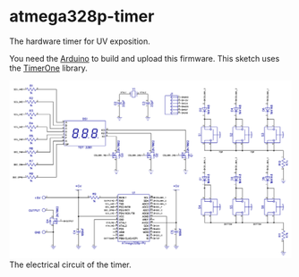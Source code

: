 # atmega328p-timer
The hardware timer for UV exposition.

You need the [Arduino](https://www.arduino.cc/) to build and upload this firmware.
This sketch uses the [TimerOne](http://playground.arduino.cc/Code/Timer1) library.

![The electrical circuit](https://github.com/kolod/atmega328p-timer/blob/master/hardware/timer.dch.png)
The electrical circuit of the timer.